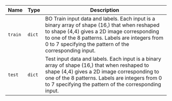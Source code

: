 |Name|Type|Description|
|-|-|-|
|`train`|`dict`|BO Train input data and labels. Each input is a binary array of shape (16,) that when reshaped to shape (4,4) gives a 2D image corresponding to one of the 8 patterns. Labels are integers from 0 to 7 specifying the pattern of the corresponding input.|
|`test`|`dict`|Test input data and labels. Each input is a binary array of shape (16,) that when reshaped to shape (4,4) gives a 2D image corresponding to one of the 8 patterns. Labels are integers from 0 to 7 specifying the pattern of the corresponding input.|